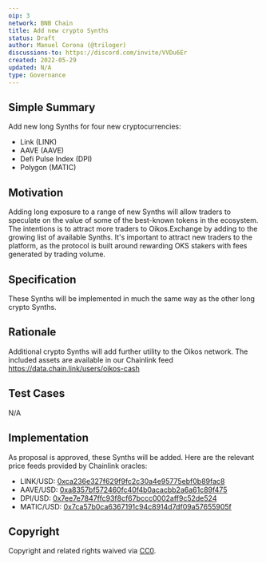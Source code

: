 ```yaml
---
oip: 3
network: BNB Chain
title: Add new crypto Synths
status: Draft
author: Manuel Corona (@triloger)
discussions-to: https://discord.com/invite/VVDu6Er
created: 2022-05-29
updated: N/A
type: Governance
---
```


## Simple Summary

Add new long Synths for four new cryptocurrencies: 
- Link (LINK)
- AAVE (AAVE)
- Defi Pulse Index (DPI)
- Polygon (MATIC)

## Motivation

Adding long exposure to a range of new Synths will allow traders to speculate on the value of some of the best-known tokens in the ecosystem. The intentions is to attract more traders to Oikos.Exchange by adding to the growing list of available Synths. It's important to attract new traders to the platform, as the protocol is built around rewarding OKS stakers with fees generated by trading volume.

## Specification

These Synths will be implemented in much the same way as the other long crypto Synths.

## Rationale

Additional crypto Synths will add further utility to the Oikos network. The included assets are available in our Chainlink feed https://data.chain.link/users/oikos-cash
## Test Cases

N/A

## Implementation

As proposal is approved, these Synths will be added.
Here are the relevant price feeds provided by Chainlink oracles: 
- LINK/USD: [0xca236e327f629f9fc2c30a4e95775ebf0b89fac8](https://bscscan.com/address/0xca236e327f629f9fc2c30a4e95775ebf0b89fac8)
- AAVE/USD: [0xa8357bf572460fc40f4b0acacbb2a6a61c89f475](https://bscscan.com/address/0xa8357bf572460fc40f4b0acacbb2a6a61c89f475)
- DPI/USD: [0x7ee7e7847ffc93f8cf67bccc0002aff9c52de524](https://bscscan.com/address/0x7ee7e7847ffc93f8cf67bccc0002aff9c52de524)
- MATIC/USD: [0x7ca57b0ca6367191c94c8914d7df09a57655905f](https://bscscan.com/address/0x7ca57b0ca6367191c94c8914d7df09a57655905f)

## Copyright

Copyright and related rights waived via [CC0](https://creativecommons.org/publicdomain/zero/1.0/).

